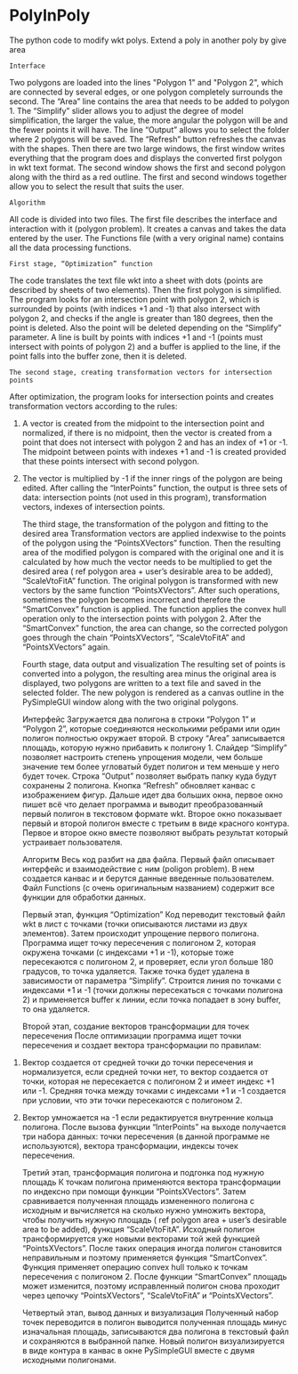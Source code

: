 # PolyInPoly
The python code to modify wkt polys. Extend a poly in another poly by give area

    Interface
  Two polygons are loaded into the lines "Polygon 1" and "Polygon 2", which are connected by several edges, or one polygon completely surrounds the second.
The “Area” line contains the area that needs to be added to polygon 1. The “Simplify” slider allows you to adjust the degree of model simplification, the larger the value, the more angular the polygon will be and the fewer points it will have. 
The line “Output” allows you to select the folder where 2 polygons will be saved. The “Refresh” button refreshes the canvas with the shapes. 
Then there are two large windows, the first window writes everything that the program does and displays the converted first polygon in wkt text format. 
The second window shows the first and second polygon along with the third as a red outline. The first and second windows together allow you to select the result that suits the user.

    Algorithm
  All code is divided into two files. The first file describes the interface and interaction with it (polygon problem). It creates a canvas and takes the data entered by the user. The Functions file (with a very original name) contains all the data processing functions.
  
    First stage, “Optimization” function
  The code translates the text file wkt into a sheet with dots (points are described by sheets of two elements). Then the first polygon is simplified. The program looks for an intersection point with polygon 2, which is surrounded by points (with indices +1 and -1) that also intersect with polygon 2, and checks if the angle is greater than 180 degrees, then the point is deleted. Also the point will be deleted depending on the “Simplify” parameter. A line is built by points with indices +1 and -1 (points must intersect with points of polygon 2) and a buffer is applied to the line, if the point falls into the buffer zone, then it is deleted.
  
    The second stage, creating transformation vectors for intersection points
  After optimization, the program looks for intersection points and creates transformation vectors according to the rules:
1. A vector is created from the midpoint to the intersection point and normalized, if there is no midpoint, then the vector is created from a point that does not intersect with polygon 2 and has an index of +1 or -1. The midpoint between points with indexes +1 and -1 is created provided that these points intersect with second polygon.
2. The vector is multiplied by -1 if the inner rings of the polygon are being edited.
After calling the “InterPoints” function, the output is three sets of data: intersection points (not used in this program), transformation vectors, indexes of intersection points.

    The third stage, the transformation of the polygon and fitting to the desired area
  Transformation vectors are applied indexwise to the points of the polygon using the “PointsXVectors” function. Then the resulting area of ​​the modified polygon is compared with the original one and it is calculated by how much the vector needs to be multiplied to get the desired area ( ref polygon area + user’s desirable area to be added), “ScaleVtoFitA” function. The original polygon is transformed with new vectors by the same function “PointsXVectors”. After such operations, sometimes the polygon becomes incorrect and therefore the “SmartConvex” function is applied. The function applies the convex hull operation only to the intersection points with polygon 2.
After the “SmartConvex” function, the area can change, so the corrected polygon goes through the chain “PointsXVectors”, “ScaleVtoFitA” and “PointsXVectors” again.

    Fourth stage, data output and visualization
  The resulting set of points is converted into a polygon, the resulting area minus the original area is displayed, two polygons are written to a text file and saved in the selected folder. The new polygon is rendered as a canvas outline in the PySimpleGUI window along with the two original polygons.

    Интерфейс
  Загружается два полигона в строки “Polygon 1” и “Polygon 2”, которые соединяются несколькими ребрами или один полигон полностью окружает второй. В строку “Area” записывается площадь, которую нужно прибавить к полигону 1. Слайдер “Simplify” позволяет настроить степень упрощения модели, чем больше значение тем более угловатый будет полигон и тем меньше у него будет точек. Строка “Output” позволяет выбрать папку куда будут сохранены 2 полигона. Кнопка “Refresh” обновляет канвас с изображением фигур. Дальше идет два больших окна, первое окно пишет всё что делает программа и выводит преобразованный первый полигон в текстовом формате wkt. Второе окно показывает первый и второй полигон вместе с третьим в виде красного контура. Первое и второе окно вместе позволяют выбрать результат который устраивает пользователя.
  
    Алгоритм
  Весь код разбит на два файла. Первый файл описывает интерфейс и взаимодействие с ним (poligon problem). В нем создается канвас и и берутся данные введенные пользователем. Файл Functions (с очень оригинальным названием) содержит все функции для обработки данных. 
  
    Первый этап, функция “Optimization”
  Код переводит текстовый файл wkt в лист с точками (точки описываются листами из двух элементов). Затем происходит упрощение первого полигона. Программа ищет точку пересечения с полигоном 2, которая окружена точками (с индексами +1 и -1), которые тоже пересекаются с полигоном 2, и проверяет, если угол больше 180 градусов, то точка удаляется. Также точка будет удалена в зависимости от параметра “Simplify”. Строится линия по точками с индексами +1 и -1 (точки должны пересекаться с точками полигона 2) и применяется buffer к линии, если точка попадает в зону buffer, то она удаляется.
  
    Второй этап, создание векторов трансформации для точек пересечения
  После оптимизации программа ищет точки пересечения и создает вектора трансформации по правилам: 
1) Вектор создается от средней точки до точки пересечения и нормализуется, если средней точки нет, то вектор создается от точки, которая не пересекается с полигоном 2 и имеет индекс +1 или -1. Средняя точка между точками с индексами +1 и -1 создается при условии, что эти точки пересекаются с полигоном 2.
2) Вектор умножается на -1 если редактируется внутренние кольца полигона.
После вызова функции “InterPoints” на выходе получается три набора данных: точки пересечения (в данной программе не используются), вектора трансформации, индексы точек пересечения.

    Третий этап, трансформация полигона и подгонка под нужную площадь
  К точкам полигона применяются вектора трансформации по индексно при помощи функции “PointsXVectors”. Затем сравнивается полученная площадь измененного полигона с исходным и вычисляется на сколько нужно умножить вектора, чтобы получить нужную площадь ( ref polygon area + user’s desirable area to be added), функция “ScaleVtoFitA”. Исходный полигон трансформируется уже новыми векторами той жей функцией “PointsXVectors”. После таких операция иногда полигон становится неправильным и поэтому применяется функция “SmartConvex”. Функция применяет операцию convex hull только к точкам пересечения с полигоном 2.
После функции “SmartConvex” площадь может изменится, поэтому исправленный полигон снова проходит через цепочку “PointsXVectors”, “ScaleVtoFitA” и “PointsXVectors”.

    Четвертый этап, вывод данных и визуализация
  Полученный набор точек переводится в полигон выводится полученная площадь минус изначальная площадь, записываются два полигона в текстовый файл и сохраняются в выбранной папке. Новый полигон визуализируется в виде контура в канвас в окне PySimpleGUI вместе с двумя исходными полигонами.
